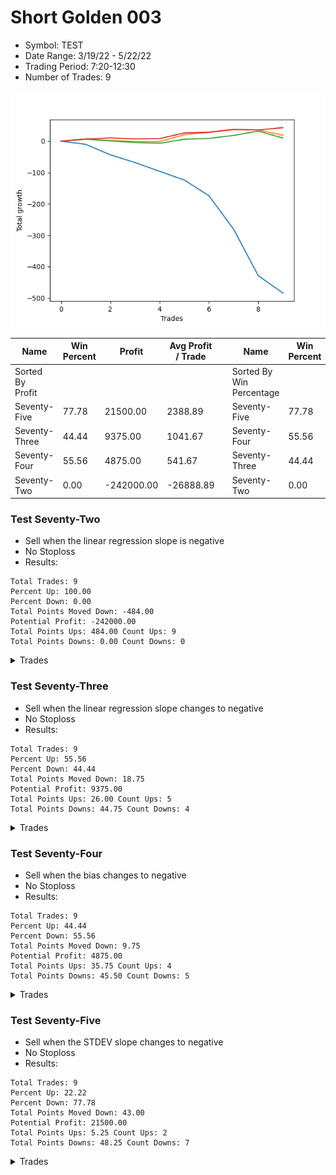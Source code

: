 # Short Golden 003 
- Symbol: TEST
- Date Range: 3/19/22 - 5/22/22
- Trading Period: 7:20-12:30
- Number of Trades: 9

![Plot](ShortGolden003TEST.png)

| Name | Win Percent | Profit | Avg Profit / Trade |     | Name | Win Percent | Profit | Avg Profit / Trade |
| ---- | ----------- | ------ | ------------------ | --- | ---- | ----------- | ------ | ------------------ |
| Sorted By <br> Profit | | | | | Sorted By <br> Win Percentage ||||
| Seventy-Five | 77.78 | 21500.00 | 2388.89 |     | Seventy-Five | 77.78 | 21500.00 | 2388.89 |
| Seventy-Three | 44.44 | 9375.00 | 1041.67 |     | Seventy-Four | 55.56 | 4875.00 | 541.67 |
| Seventy-Four | 55.56 | 4875.00 | 541.67 |     | Seventy-Three | 44.44 | 9375.00 | 1041.67 |
| Seventy-Two | 0.00 | -242000.00 | -26888.89 |     | Seventy-Two | 0.00 | -242000.00 | -26888.89 |

### Test Seventy-Two
* Sell when the linear regression slope is negative
* No Stoploss
* Results:
```
Total Trades: 9
Percent Up: 100.00
Percent Down: 0.00
Total Points Moved Down: -484.00
Potential Profit: -242000.00
Total Points Ups: 484.00 Count Ups: 9
Total Points Downs: 0.00 Count Downs: 0
```

<details><summary>Trades</summary>

<code>In: 2022-07-08 06:50:00		Out: 2022-07-08 06:41:05		Total Position Time: 1431:05		Total Move Down: -10.25		Total to Date: -10.25</code> <br />
<code>In: 2022-07-11 06:50:00		Out: 2022-07-08 06:37:05		Total Position Time: 1427:05		Total Move Down: -33.25		Total to Date: -43.50</code> <br />
<code>In: 2022-07-11 08:25:00		Out: 2022-07-08 06:31:05		Total Position Time: 1326:05		Total Move Down: -24.75		Total to Date: -68.25</code> <br />
<code>In: 2022-07-11 09:05:00		Out: 2022-07-08 06:33:05		Total Position Time: 1288:05		Total Move Down: -28.00		Total to Date: -96.25</code> <br />
<code>In: 2022-07-12 06:55:00		Out: 2022-07-08 06:38:05		Total Position Time: 1423:05		Total Move Down: -27.75		Total to Date: -124.00</code> <br />
<code>In: 2022-07-12 11:45:00		Out: 2022-07-08 06:44:05		Total Position Time: 1139:05		Total Move Down: -50.00		Total to Date: -174.00</code> <br />
<code>In: 2022-07-13 07:15:00		Out: 2022-07-08 06:33:05		Total Position Time: 1398:05		Total Move Down: -106.50		Total to Date: -280.50</code> <br />
<code>In: 2022-07-14 06:50:00		Out: 2022-07-08 06:37:05		Total Position Time: 1427:05		Total Move Down: -148.25		Total to Date: -428.75</code> <br />
<code>In: 2022-07-15 06:50:00		Out: 2022-07-08 06:31:05		Total Position Time: 1421:05		Total Move Down: -55.25		Total to Date: -484.00</code> <br />


</details>

### Test Seventy-Three
* Sell when the linear regression slope changes to negative
* No Stoploss
* Results:
```
Total Trades: 9
Percent Up: 55.56
Percent Down: 44.44
Total Points Moved Down: 18.75
Potential Profit: 9375.00
Total Points Ups: 26.00 Count Ups: 5
Total Points Downs: 44.75 Count Downs: 4
```

<details><summary>Trades</summary>

<code>In: 2022-07-08 06:50:00		Out: 2022-07-08 07:02:05		Total Position Time: 12:05		Total Move Down: 6.50		Total to Date: 6.50</code> <br />
<code>In: 2022-07-11 06:50:00		Out: 2022-07-11 06:58:05		Total Position Time: 08:05		Total Move Down: -4.50		Total to Date: 2.00</code> <br />
<code>In: 2022-07-11 08:25:00		Out: 2022-07-11 08:27:05		Total Position Time: 02:05		Total Move Down: -3.25		Total to Date: -1.25</code> <br />
<code>In: 2022-07-11 09:05:00		Out: 2022-07-11 09:09:05		Total Position Time: 04:05		Total Move Down: -0.50		Total to Date: -1.75</code> <br />
<code>In: 2022-07-12 06:55:00		Out: 2022-07-12 07:04:05		Total Position Time: 09:05		Total Move Down: 22.25		Total to Date: 20.50</code> <br />
<code>In: 2022-07-12 11:45:00		Out: 2022-07-12 11:58:00		Total Position Time: 13:00		Total Move Down: 7.00		Total to Date: 27.50</code> <br />
<code>In: 2022-07-13 07:15:00		Out: 2022-07-13 07:19:05		Total Position Time: 04:05		Total Move Down: 9.00		Total to Date: 36.50</code> <br />
<code>In: 2022-07-14 06:50:00		Out: 2022-07-14 06:58:05		Total Position Time: 08:05		Total Move Down: -0.75		Total to Date: 35.75</code> <br />
<code>In: 2022-07-15 06:50:00		Out: 2022-07-15 07:02:05		Total Position Time: 12:05		Total Move Down: -17.00		Total to Date: 18.75</code> <br />


</details>

### Test Seventy-Four
* Sell when the bias changes to negative
* No Stoploss
* Results:
```
Total Trades: 9
Percent Up: 44.44
Percent Down: 55.56
Total Points Moved Down: 9.75
Potential Profit: 4875.00
Total Points Ups: 35.75 Count Ups: 4
Total Points Downs: 45.50 Count Downs: 5
```

<details><summary>Trades</summary>

<code>In: 2022-07-08 06:50:00		Out: 2022-07-08 07:00:05		Total Position Time: 10:05		Total Move Down: 6.50		Total to Date: 6.50</code> <br />
<code>In: 2022-07-11 06:50:00		Out: 2022-07-11 07:14:05		Total Position Time: 24:05		Total Move Down: -5.75		Total to Date: 0.75</code> <br />
<code>In: 2022-07-11 08:25:00		Out: 2022-07-11 08:30:05		Total Position Time: 05:05		Total Move Down: -5.00		Total to Date: -4.25</code> <br />
<code>In: 2022-07-11 09:05:00		Out: 2022-07-11 09:14:05		Total Position Time: 09:05		Total Move Down: -2.75		Total to Date: -7.00</code> <br />
<code>In: 2022-07-12 06:55:00		Out: 2022-07-12 07:17:05		Total Position Time: 22:05		Total Move Down: 13.00		Total to Date: 6.00</code> <br />
<code>In: 2022-07-12 11:45:00		Out: 2022-07-12 11:55:00		Total Position Time: 10:00		Total Move Down: 2.50		Total to Date: 8.50</code> <br />
<code>In: 2022-07-13 07:15:00		Out: 2022-07-13 07:22:05		Total Position Time: 07:05		Total Move Down: 9.75		Total to Date: 18.25</code> <br />
<code>In: 2022-07-14 06:50:00		Out: 2022-07-14 07:08:05		Total Position Time: 18:05		Total Move Down: 13.75		Total to Date: 32.00</code> <br />
<code>In: 2022-07-15 06:50:00		Out: 2022-07-15 07:59:00		Total Position Time: 69:00		Total Move Down: -22.25		Total to Date: 9.75</code> <br />


</details>

### Test Seventy-Five
* Sell when the STDEV slope changes to negative
* No Stoploss
* Results:
```
Total Trades: 9
Percent Up: 22.22
Percent Down: 77.78
Total Points Moved Down: 43.00
Potential Profit: 21500.00
Total Points Ups: 5.25 Count Ups: 2
Total Points Downs: 48.25 Count Downs: 7
```

<details><summary>Trades</summary>

<code>In: 2022-07-08 06:50:00		Out: 2022-07-08 06:54:05		Total Position Time: 04:05		Total Move Down: 6.50		Total to Date: 6.50</code> <br />
<code>In: 2022-07-11 06:50:00		Out: 2022-07-11 06:53:05		Total Position Time: 03:05		Total Move Down: 3.75		Total to Date: 10.25</code> <br />
<code>In: 2022-07-11 08:25:00		Out: 2022-07-11 08:27:05		Total Position Time: 02:05		Total Move Down: -3.25		Total to Date: 7.00</code> <br />
<code>In: 2022-07-11 09:05:00		Out: 2022-07-11 09:08:05		Total Position Time: 03:05		Total Move Down: 1.00		Total to Date: 8.00</code> <br />
<code>In: 2022-07-12 06:55:00		Out: 2022-07-12 07:01:05		Total Position Time: 06:05		Total Move Down: 18.00		Total to Date: 26.00</code> <br />
<code>In: 2022-07-12 11:45:00		Out: 2022-07-12 11:55:00		Total Position Time: 10:00		Total Move Down: 2.50		Total to Date: 28.50</code> <br />
<code>In: 2022-07-13 07:15:00		Out: 2022-07-13 07:19:05		Total Position Time: 04:05		Total Move Down: 9.00		Total to Date: 37.50</code> <br />
<code>In: 2022-07-14 06:50:00		Out: 2022-07-14 06:51:05		Total Position Time: 01:05		Total Move Down: -2.00		Total to Date: 35.50</code> <br />
<code>In: 2022-07-15 06:50:00		Out: 2022-07-15 06:53:05		Total Position Time: 03:05		Total Move Down: 7.50		Total to Date: 43.00</code> <br />


</details>